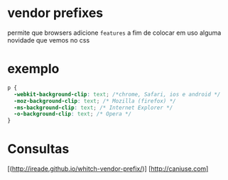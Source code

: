 # vendor prefixes

permite que browsers adicione `features`
a fim de colocar em uso alguma novidade que vemos no css

# exemplo

```css
p {
  -webkit-background-clip: text; /*chrome, Safari, ios e android */
  -moz-background-clip: text; /* Mozilla (firefox) */
  -ms-background-clip: text; /* Internet Explorer */
  -o-background-clip: text; /* Opera */
}
```

# Consultas

[(http://ireade.github.io/whitch-vendor-prefix/)]
[http://caniuse.com]
